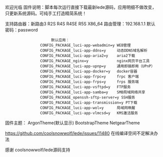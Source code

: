 
欢迎光临
                         固件说明：脚本每次运行直接下载最新lede源码，应用明细不做改变，只更新系统源码。可纯手工打造精简系统！                         
                         
支持路由器：新路由3 R2S R4S R4SE R5S X86_64
路由管理：192.168.1.1
默认密码：password
                         
                         
                         默认应用：
                    CONFIG_PACKAGE_luci-app-webadmin=y WEB管理                                                                                          
                    CONFIG_PACKAGE_luci-app-ddns=y     动态DDNS域名解析                                                                                
                    CONFIG_PACKAGE_luci-app-aria2=y    aria2下载                                                                                          
                    CONFIG_PACKAGE_nginx=y             nginx网页平台工具                                                                                
                    CONFIG_PACKAGE_luci-app-upnp=y     通用即插即用（UPnP）                                                                                
                    CONFIG_PACKAGE_luci-app-docker=y   docker容器                                                                                
                    CONFIG_PACKAGE_luci-app-frpc=y     frpc 客户端                                                                                
                    CONFIG_PACKAGE_luci-app-frps=y     frps 服务端                                                                                
                    CONFIG_PACKAGE_luci-app-vsftpd=y   FTP服务                                                                                
                    CONFIG_PACKAGE_luci-app-samba=y    SMB局域网络共享
                    CONFIG_PACKAGE_openssh-sftp-server=y SSH服务                                                                                
                    CONFIG_PACKAGE_luci-app-transmission=y PT下载                                                                                
                    CONFIG_PACKAGE_luci-app-wol=y      局域网唤醒                                                                                
                    CONFIG_PACKAGE_luci-app-vlmcsd=y   KMS激活服务                                                                                
                    
                    
固件主题：
          ArgonTheme(默认显示) BootstrapTheme NetgearTheme


https://github.com/coolsnowwolf/lede/issues/11480 在线编译空间不足解决办法


感谢 coolsnowwolf/lede源码支持
